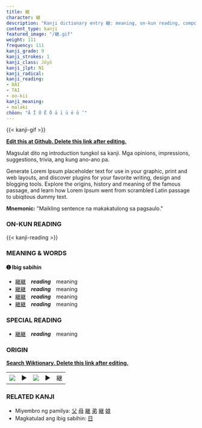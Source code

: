 ```yaml
---
title: 継
character: 継
description: "Kanji dictionary entry 継: meaning, on-kun reading, compounds, origin, related kanji"
content_type: kanji
featured_image: "/継.gif"
weight: 111
frequency: 111
kanji_grade: 9
kanji_strokes: 1
kanji_class: Jōyō
kanji_jlpt: N1
kanji_radical: 
kanji_reading: 
- DAI
- TAI
- oo-kii
kanji_meaning:
- malaki
chōon: "Ā Ī Ū Ē Ō ā ī ū ē ō ’"
---
```

[//]: # (Don't edit the line below. Kanji animated GIF code is automatically generated.)
{{< kanji-gif >}}

[//]: # (Edit below this line.)

**[Edit this at Github. Delete this link after editing.](https://github.com/tim0g/tim/tree/main/content/kanji/継/index.md)**

Magsulat dito ng introduction tungkol sa kanji. Mga opinions, impressions, suggestions, trivia, ang kung ano-ano pa.

Generate Lorem Ipsum placeholder text for use in your graphic, print and web layouts, and discover plugins for your favorite writing, design and blogging tools. Explore the origins, history and meaning of the famous passage, and learn how Lorem Ipsum went from scrambled Latin passage to ubiqitous dummy text.
 
**Mnemonic:** "Maikling sentence na makakatulong sa pagsaulo."

### ON-KUN READING

[//]: # (Don't edit the line below. ON-KUN READING code is automatically generated.)
{{< kanji-reading >}}

### MEANING & WORDS

#### ➊ **Ibig sabihin**
  - [継](../継)[継](../継)　***reading***　meaning
  - [継](../継)[継](../継)　***reading***　meaning
  - [継](../継)[継](../継)　***reading***　meaning
  - [継](../継)[継](../継)　***reading***　meaning

### SPECIAL READING
  - [継](../継)[継](../継)　***reading***　meaning

### ORIGIN

**[Search Wiktionary. Delete this link after editing.](https://wiktionary.org/wiki/継)**
<table class="kanji-table"><tr><td>
<img src="60px-継-bronze.svg.png">
</td><td>▶</td><td>
<img src="60px-継-oracle.svg.png">
</td><td>▶</td>
<td class="kanji-origin">継</td>
</tr></table>

### RELATED KANJI
- Miyembro ng pamilya: [父](../父) [母](../母) [継](../継) [弟](../弟) [継](../継) [娘](../娘)
- Magkatulad ang ibig sabihin: [日](../日)
